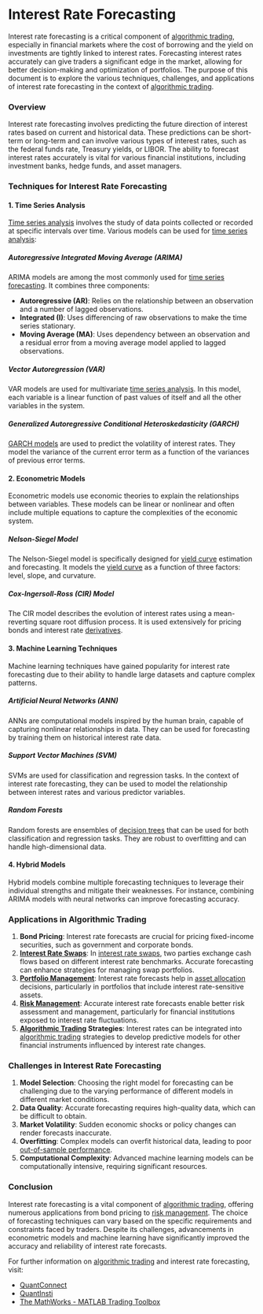 # Interest Rate Forecasting

Interest rate forecasting is a critical component of [algorithmic trading](../a/algorithmic_trading.md), especially in financial markets where the cost of borrowing and the yield on investments are tightly linked to interest rates. Forecasting interest rates accurately can give traders a significant edge in the market, allowing for better decision-making and optimization of portfolios. The purpose of this document is to explore the various techniques, challenges, and applications of interest rate forecasting in the context of [algorithmic trading](../a/algorithmic_trading.md).

### Overview

Interest rate forecasting involves predicting the future direction of interest rates based on current and historical data. These predictions can be short-term or long-term and can involve various types of interest rates, such as the federal funds rate, Treasury yields, or LIBOR. The ability to forecast interest rates accurately is vital for various financial institutions, including investment banks, hedge funds, and asset managers.

### Techniques for Interest Rate Forecasting

#### 1. Time Series Analysis

[Time series analysis](../t/time_series_analysis.md) involves the study of data points collected or recorded at specific intervals over time. Various models can be used for [time series analysis](../t/time_series_analysis.md):

##### Autoregressive Integrated Moving Average (ARIMA)

ARIMA models are among the most commonly used for [time series forecasting](../t/time_series_forecasting.md). It combines three components:
- **Autoregressive (AR)**: Relies on the relationship between an observation and a number of lagged observations.
- **Integrated (I)**: Uses differencing of raw observations to make the time series stationary.
- **Moving Average (MA)**: Uses dependency between an observation and a residual error from a moving average model applied to lagged observations.

##### Vector Autoregression (VAR)

VAR models are used for multivariate [time series analysis](../t/time_series_analysis.md). In this model, each variable is a linear function of past values of itself and all the other variables in the system.

##### Generalized Autoregressive Conditional Heteroskedasticity (GARCH)

[GARCH models](../g/garch_models.md) are used to predict the volatility of interest rates. They model the variance of the current error term as a function of the variances of previous error terms.

#### 2. Econometric Models

Econometric models use economic theories to explain the relationships between variables. These models can be linear or nonlinear and often include multiple equations to capture the complexities of the economic system.

##### Nelson-Siegel Model

The Nelson-Siegel model is specifically designed for [yield curve](../y/yield_curve.md) estimation and forecasting. It models the [yield curve](../y/yield_curve.md) as a function of three factors: level, slope, and curvature.

##### Cox-Ingersoll-Ross (CIR) Model

The CIR model describes the evolution of interest rates using a mean-reverting square root diffusion process. It is used extensively for pricing bonds and interest rate [derivatives](../d/derivatives.md).

#### 3. Machine Learning Techniques

Machine learning techniques have gained popularity for interest rate forecasting due to their ability to handle large datasets and capture complex patterns.

##### Artificial Neural Networks (ANN)

ANNs are computational models inspired by the human brain, capable of capturing nonlinear relationships in data. They can be used for forecasting by training them on historical interest rate data.

##### Support Vector Machines (SVM)

SVMs are used for classification and regression tasks. In the context of interest rate forecasting, they can be used to model the relationship between interest rates and various predictor variables.

##### Random Forests

Random forests are ensembles of [decision trees](../d/decision_trees.md) that can be used for both classification and regression tasks. They are robust to overfitting and can handle high-dimensional data.

#### 4. Hybrid Models

Hybrid models combine multiple forecasting techniques to leverage their individual strengths and mitigate their weaknesses. For instance, combining ARIMA models with neural networks can improve forecasting accuracy.

### Applications in Algorithmic Trading

1. **Bond Pricing**: Interest rate forecasts are crucial for pricing fixed-income securities, such as government and corporate bonds.
2. **[Interest Rate Swaps](../i/interest_rate_swaps.md)**: In [interest rate swaps](../i/interest_rate_swaps.md), two parties exchange cash flows based on different interest rate benchmarks. Accurate forecasting can enhance strategies for managing swap portfolios.
3. **[Portfolio Management](../p/portfolio_management.md)**: Interest rate forecasts help in [asset allocation](../a/asset_allocation.md) decisions, particularly in portfolios that include interest rate-sensitive assets.
4. **[Risk Management](../r/risk_management.md)**: Accurate interest rate forecasts enable better risk assessment and management, particularly for financial institutions exposed to interest rate fluctuations.
5. **[Algorithmic Trading](../a/algorithmic_trading.md) Strategies**: Interest rates can be integrated into [algorithmic trading](../a/algorithmic_trading.md) strategies to develop predictive models for other financial instruments influenced by interest rate changes.

### Challenges in Interest Rate Forecasting

1. **Model Selection**: Choosing the right model for forecasting can be challenging due to the varying performance of different models in different market conditions.
2. **Data Quality**: Accurate forecasting requires high-quality data, which can be difficult to obtain.
3. **Market Volatility**: Sudden economic shocks or policy changes can render forecasts inaccurate.
4. **Overfitting**: Complex models can overfit historical data, leading to poor [out-of-sample performance](../o/out-of-sample_performance.md).
5. **Computational Complexity**: Advanced machine learning models can be computationally intensive, requiring significant resources.

### Conclusion

Interest rate forecasting is a vital component of [algorithmic trading](../a/algorithmic_trading.md), offering numerous applications from bond pricing to [risk management](../r/risk_management.md). The choice of forecasting techniques can vary based on the specific requirements and constraints faced by traders. Despite its challenges, advancements in econometric models and machine learning have significantly improved the accuracy and reliability of interest rate forecasts.

For further information on [algorithmic trading](../a/algorithmic_trading.md) and interest rate forecasting, visit:

- [QuantConnect](https://www.quantconnect.com/)
- [QuantInsti](https://www.quantinsti.com/)
- [The MathWorks - MATLAB Trading Toolbox](https://www.mathworks.com/products/trading.html)
